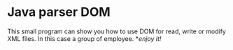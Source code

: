  # Java parser DOM
This small program can show you how to use DOM for read, write or modify XML files. In this case a group of employee.
**enjoy it!*
